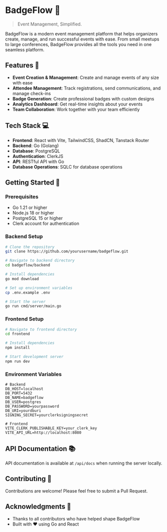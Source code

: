 # BadgeFlow 🎫

> Event Management, Simplified.

BadgeFlow is a modern event management platform that helps organizers create, manage, and run successful events with ease. From small meetups to large conferences, BadgeFlow provides all the tools you need in one seamless platform.

## Features 🚀

- **Event Creation & Management**: Create and manage events of any size with ease
- **Attendee Management**: Track registrations, send communications, and manage check-ins
- **Badge Generation**: Create professional badges with custom designs
- **Analytics Dashboard**: Get real-time insights about your events
- **Team Collaboration**: Work together with your team efficiently

## Tech Stack 💻

- **Frontend**: React with Vite, TailwindCSS, ShadCN, Tanstack Router
- **Backend**: Go (Golang)
- **Database**: PostgreSQL
- **Authentication**: ClerkJS
- **API**: RESTful API with Go
- **Database Operations**: SQLC for database operations

## Getting Started 🏁

### Prerequisites

- Go 1.21 or higher
- Node.js 18 or higher
- PostgreSQL 15 or higher
- Clerk account for authentication

### Backend Setup

```bash
# Clone the repository
git clone https://github.com/yourusername/badgeflow.git

# Navigate to backend directory
cd badgeflow/backend

# Install dependencies
go mod download

# Set up environment variables
cp .env.example .env

# Start the server
go run cmd/server/main.go
```

### Frontend Setup

```bash
# Navigate to frontend directory
cd frontend

# Install dependencies
npm install

# Start development server
npm run dev
```

### Environment Variables

```env
# Backend
DB_HOST=localhost
DB_PORT=5432
DB_NAME=badgeflow
DB_USER=postgres
DB_PASSWORD=yourpassword
DB_URI=yourdburi
SIGNING_SECRET=yourclerksigningsecret

# Frontend
VITE_CLERK_PUBLISHABLE_KEY=your_clerk_key
VITE_API_URL=http://localhost:8080
```

## API Documentation 📚

API documentation is available at `/api/docs` when running the server locally.

## Contributing 🤝

Contributions are welcome! Please feel free to submit a Pull Request.

## Acknowledgments 🙏

- Thanks to all contributors who have helped shape BadgeFlow
- Built with ❤️ using Go and React
